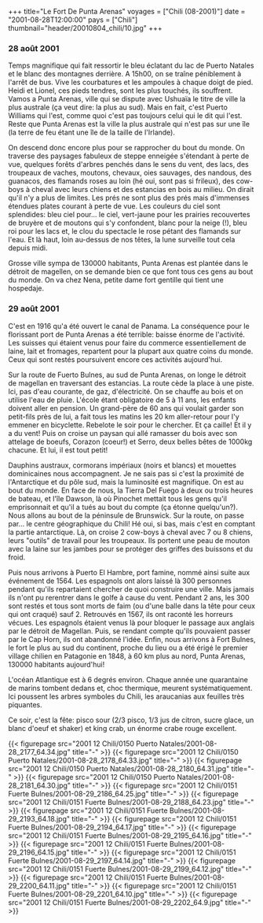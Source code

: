 +++
title="Le Fort De Punta Arenas"
voyages = ["Chili (08-2001)"]
date = "2001-08-28T12:00:00"
pays = ["Chili"]
thumbnail="header/20010804_chili/10.jpg"
+++
### 28 août 2001

Temps magnifique qui fait ressortir le bleu éclatant du lac de Puerto Natales 
et le blanc des montagnes derrière. A 15h00, on se traîne péniblement à l'arrêt 
de bus. Vive les courbatures et les ampoules à chaque doigt de pied. Heidi et 
Lionel, ces pieds tendres, sont les plus touchés, ils souffrent. Vamos a Punta 
Arenas, ville qui se dispute avec Ushuaïa le titre de ville la plus australe 
(ça veut dire: la plus au sud). Mais en fait, c'est Puerto Williams qui l'est, 
comme quoi c'est pas toujours celui qui le dit qui l'est. Reste que Punta Arenas 
est la ville la plus australe qui n'est pas sur une île (la terre de feu étant 
une île de la taille de l'Irlande).

On descend donc encore plus pour se rapprocher du bout du monde. On traverse 
des paysages fabuleux de steppe enneigée s'étendant à perte de vue, quelques 
forêts d'arbres penchés dans le sens du vent, des lacs, des troupeaux de vaches, 
moutons, chevaux, oies sauvages, des nandous, des guanacos, des flamands roses 
au loin (hé oui, sont pas si frileux), des cow-boys à cheval avec leurs chiens 
et des estancias en bois au milieu. On dirait qu'il n'y a plus de limites. Les 
prés ne sont plus des prés mais d'immenses étendues plates courant à perte de 
vue. Les couleurs du ciel sont splendides: bleu ciel pour... le ciel, vert-jaune 
pour les prairies recouvertes de bruyère et de moutons qui s'y confondent, blanc 
pour la neige (!), bleu roi pour les lacs et, le clou du spectacle le rose pétant 
des flamands sur l'eau. Et là haut, loin au-dessus de nos têtes, la lune surveille 
tout cela depuis midi. 

Grosse ville sympa de 130000 habitants, Punta Arenas est plantée dans le détroit 
de magellen, on se demande bien ce que font tous ces gens au bout du monde. 
On va chez Nena, petite dame fort gentille qui tient une hospedaje.

### 29 août 2001

C'est en 1916 qu'a été ouvert le canal de Panama. La conséquence pour le florissant 
port de Punta Arenas a été terrible: baisse énorme de l'activité. Les suisses 
qui étaient venus pour faire du commerce essentiellement de laine, lait et fromages, 
repartent pour la plupart aux quatre coins du monde. Ceux qui sont restés poursuivent 
encore ces activités aujourd'hui. 

Sur la route de Fuerto Bulnes, au sud de Punta Arenas, on longe le détroit 
de magellan en traversant des estancias. La route cède la place à une piste. 
Ici, pas d'eau courante, de gaz, d'électricité. On se chauffe au bois et on 
utilise l'eau de pluie. L'école étant obligatoire de 5 à 11 ans, les enfants 
doivent aller en pension. Un grand-père de 60 ans qui voulait garder son petit-fils 
près de lui, a fait tous les matins les 20 km aller-retour pour l'y emmener 
en bicyclette. Rebelote le soir pour le chercher. Et ça caille! Et il y a du 
vent! Puis on croise un paysan qui allé ramasser du bois avec son attelage de 
boeufs, Corazon (coeur!) et Serro, deux belles bêtes de 1000kg chacune. Et lui, 
il est tout petit!

Dauphins austraux, cormorans impériaux (noirs et blancs) et mouettes dominicaines 
nous accompagnent. Je ne sais pas si c'est la proximité de l'Antarctique et 
du pôle sud, mais la luminosité est magnifique. On est au bout du monde. En 
face de nous, la Tierra Del Fuego à deux ou trois heures de bateau, et l'île 
Dawson, là où Pinochet mettait tous les gens qu'il emprisonnait et qu'il a tués 
au bout du compte (ça étonne quelqu'un?). Nous allons au bout de la péninsule 
de Brunswick. Sur la route, on passe par... le centre géographique du Chili! 
Hé oui, si bas, mais c'est en comptant la partie antarctique. Là, on croise 
2 cow-boys à cheval avec 7 ou 8 chiens, leurs "outils" de travail pour les troupeaux. 
Ils portent une peau de mouton avec la laine sur les jambes pour se protéger 
des griffes des buissons et du froid.

Puis nous arrivons à Puerto El Hambre, port famine, nommé ainsi suite aux événement 
de 1564. Les espagnols ont alors laissé là 300 personnes pendant qu'ils repartaient 
chercher de quoi construire une ville. Mais jamais ils n'ont pu rerentrer dans 
le golfe à cause du vent. Pendant 2 ans, les 300 sont restés et tous sont morts 
de faim (ou d'une balle dans la tête pour ceux qui ont craqué) sauf 2. Retrouvés 
en 1567, ils ont raconté les horreurs vécues. Les espagnols étaient venus là 
pour bloquer le passage aux anglais par le détroit de Magellan. Puis, se rendant 
compte qu'ils pouvaient passer par le Cap Horn, ils ont abandonné l'idée. Enfin, 
nous arrivons à Fort Bulnes, le fort le plus au sud du continent, proche du 
lieu ou a été érigé le premier village chilien en Patagonie en 1848, à 60 km 
plus au nord, Punta Arenas, 130000 habitants aujourd'hui!

L'océan Atlantique est à 6 degrés environ. Chaque année une quarantaine de 
marins tombent dedans et, choc thermique, meurent systématiquement. Ici poussent 
les arbres symboles du Chili, les araucanias aux feuilles très piquantes.

Ce soir, c'est la fête: pisco sour (2/3 pisco, 1/3 jus de citron, sucre glace, 
un blanc d'oeuf et shaker) et king crab, un énorme crabe rouge excellent.


<div id="TOTO">{{< figurepage src="2001 12 Chili/0150 Puerto Natales/2001-08-28_2177_64.34.jpg" title="-"  >}}
{{< figurepage src="2001 12 Chili/0150 Puerto Natales/2001-08-28_2178_64.33.jpg" title="-"  >}}
{{< figurepage src="2001 12 Chili/0150 Puerto Natales/2001-08-28_2180_64.31.jpg" title="-"  >}}
{{< figurepage src="2001 12 Chili/0150 Puerto Natales/2001-08-28_2181_64.30.jpg" title="-"  >}}
{{< figurepage src="2001 12 Chili/0151 Fuerte Bulnes/2001-08-29_2186_64.25.jpg" title="-"  >}}
{{< figurepage src="2001 12 Chili/0151 Fuerte Bulnes/2001-08-29_2188_64.23.jpg" title="-"  >}}
{{< figurepage src="2001 12 Chili/0151 Fuerte Bulnes/2001-08-29_2193_64.18.jpg" title="-"  >}}
{{< figurepage src="2001 12 Chili/0151 Fuerte Bulnes/2001-08-29_2194_64.17.jpg" title="-"  >}}
{{< figurepage src="2001 12 Chili/0151 Fuerte Bulnes/2001-08-29_2195_64.16.jpg" title="-"  >}}
{{< figurepage src="2001 12 Chili/0151 Fuerte Bulnes/2001-08-29_2196_64.15.jpg" title="-"  >}}
{{< figurepage src="2001 12 Chili/0151 Fuerte Bulnes/2001-08-29_2197_64.14.jpg" title="-"  >}}
{{< figurepage src="2001 12 Chili/0151 Fuerte Bulnes/2001-08-29_2199_64.12.jpg" title="-"  >}}
{{< figurepage src="2001 12 Chili/0151 Fuerte Bulnes/2001-08-29_2200_64.11.jpg" title="-"  >}}
{{< figurepage src="2001 12 Chili/0151 Fuerte Bulnes/2001-08-29_2201_64.10.jpg" title="-"  >}}
{{< figurepage src="2001 12 Chili/0151 Fuerte Bulnes/2001-08-29_2202_64.9.jpg" title="-"  >}}
</DIV>

